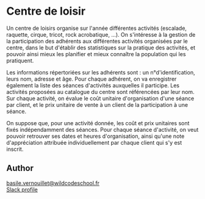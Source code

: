 # Centre de loisir

Un centre de loisirs organise sur l'année différentes activités (escalade, raquette, cirque, tricot, rock acrobatique, ...). On s'intéresse à la gestion de la participation des adhérents aux différentes activités organisées par le centre, dans le but d'établir des statistiques sur la pratique des activités, et pouvoir ainsi mieux les planifier et mieux connaître la population qui les pratiquent.

Les informations répertoriées sur les adhérents sont : un n°d'identification, leurs nom, adresse et âge. Pour chaque adhérent, on va enregistrer également la liste des séances d'activités auxquelles il participe. Les activités proposées au catalogue du centre sont référencées par leur nom. Sur chaque activité, on évalue le coût unitaire d'organisation d'une séance par client, et le prix unitaire de vente à un client de la participation à une séance.

On suppose que, pour une activité donnée, les coût et prix unitaires sont fixés indépendamment des séances. Pour chaque séance d'activité, on veut pouvoir retrouver ses dates et heures d'organisation, ainsi qu'une note d'appréciation attribuée individuellement par chaque client qui s'y est inscrit.

## Author

basile.vernouillet@wildcodeschool.fr  
[Slack profile](https://app.slack.com/client/T6SG2QGG2/DHK0VJU2V/user_profile/UHNCDGZ0F)
